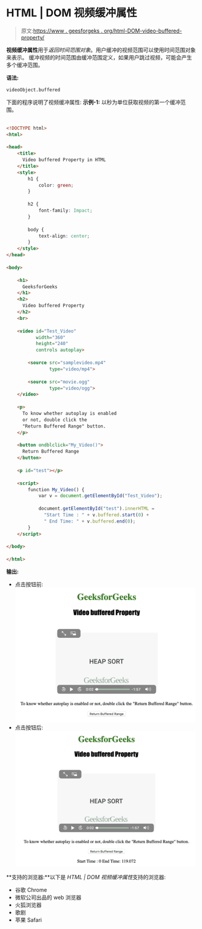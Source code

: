 # HTML | DOM 视频缓冲属性

> 原文:[https://www . geesforgeks . org/html-DOM-video-buffered-property/](https://www.geeksforgeeks.org/html-dom-video-buffered-property/)

**视频缓冲属性**用于*返回时间范围对象*。用户缓冲的视频范围可以使用时间范围对象来表示。
缓冲视频的时间范围由缓冲范围定义，如果用户跳过视频，可能会产生多个缓冲范围。

**语法:**

```html
videoObject.buffered
```

下面的程序说明了视频缓冲属性:
**示例-1:** 以秒为单位获取视频的第一个缓冲范围。

```html

<!DOCTYPE html>
<html>

<head>
    <title>
      Video buffered Property in HTML
    </title>
    <style>
        h1 {
            color: green;
        }

        h2 {
            font-family: Impact;
        }

        body {
            text-align: center;
        }
    </style>
</head>

<body>

    <h1>
      GeeksforGeeks
    </h1>
    <h2>
      Video buffered Property
    </h2>
    <br>

    <video id="Test_Video"
           width="360"
           height="240" 
           controls autoplay>

        <source src="samplevideo.mp4"
                type="video/mp4">

        <source src="movie.ogg"
                type="video/ogg">
    </video>

    <p>
      To know whether autoplay is enabled
      or not, double click the
      "Return Buffered Range" button.
    </p>

    <button ondblclick="My_Video()">
      Return Buffered Range
    </button>

    <p id="test"></p>

    <script>
        function My_Video() {
            var v = document.getElementById("Test_Video");

            document.getElementById("test").innerHTML =
              "Start Time : " + v.buffered.start(0) +
              " End Time: " + v.buffered.end(0);
        }
    </script>

</body>

</html>
```

**输出:**

*   点击按钮前:
    ![](img/7e35af2e7434d47c45845d6a6b151d87.png)
*   点击按钮后:
    ![](img/2b8a80f9608bad27a48da4086dfd2f3e.png)

**支持的浏览器:**以下是 *HTML | DOM 视频缓冲属性*支持的浏览器:

*   谷歌 Chrome
*   微软公司出品的 web 浏览器
*   火狐浏览器
*   歌剧
*   苹果 Safari